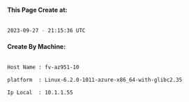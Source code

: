 
   
#### This Page Create at:

```bash

2023-09-27 - 21:15:36 UTC

```

#### Create By Machine:

```bash

Host Name : fv-az951-10

platform  : Linux-6.2.0-1011-azure-x86_64-with-glibc2.35

Ip Local  : 10.1.1.55

```

